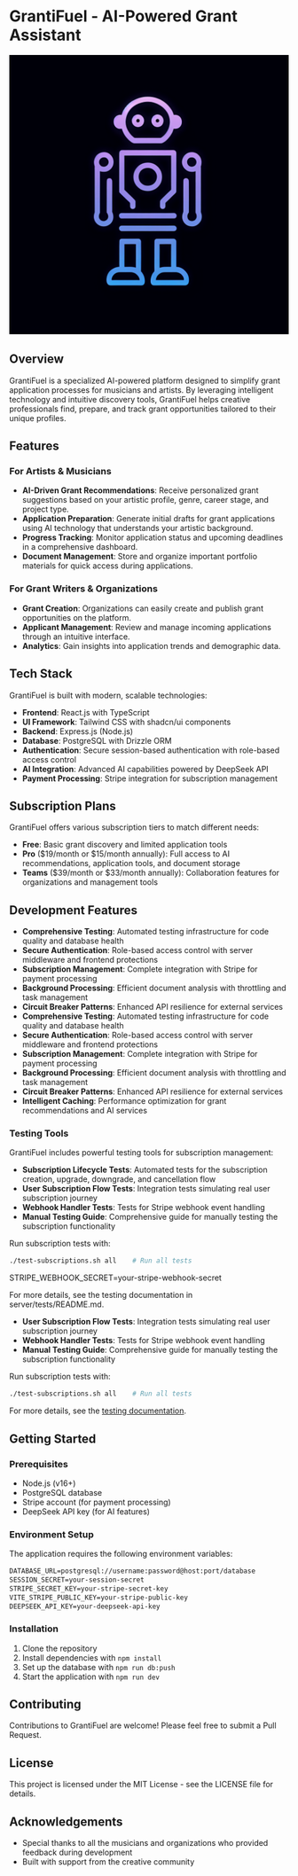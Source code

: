 # GrantiFuel - AI-Powered Grant Assistant

![GrantiFuel Logo](generated-icon.png)

## Overview

GrantiFuel is a specialized AI-powered platform designed to simplify grant application processes for musicians and artists. By leveraging intelligent technology and intuitive discovery tools, GrantiFuel helps creative professionals find, prepare, and track grant opportunities tailored to their unique profiles.

## Features

### For Artists & Musicians

- **AI-Driven Grant Recommendations**: Receive personalized grant suggestions based on your artistic profile, genre, career stage, and project type.
- **Application Preparation**: Generate initial drafts for grant applications using AI technology that understands your artistic background.
- **Progress Tracking**: Monitor application status and upcoming deadlines in a comprehensive dashboard.
- **Document Management**: Store and organize important portfolio materials for quick access during applications.

### For Grant Writers & Organizations

- **Grant Creation**: Organizations can easily create and publish grant opportunities on the platform.
- **Applicant Management**: Review and manage incoming applications through an intuitive interface.
- **Analytics**: Gain insights into application trends and demographic data.

## Tech Stack

GrantiFuel is built with modern, scalable technologies:

- **Frontend**: React.js with TypeScript
- **UI Framework**: Tailwind CSS with shadcn/ui components
- **Backend**: Express.js (Node.js)
- **Database**: PostgreSQL with Drizzle ORM
- **Authentication**: Secure session-based authentication with role-based access control
- **AI Integration**: Advanced AI capabilities powered by DeepSeek API
- **Payment Processing**: Stripe integration for subscription management

## Subscription Plans

GrantiFuel offers various subscription tiers to match different needs:

- **Free**: Basic grant discovery and limited application tools
- **Pro** ($19/month or $15/month annually): Full access to AI recommendations, application tools, and document storage
- **Teams** ($39/month or $33/month annually): Collaboration features for organizations and management tools

## Development Features

- **Comprehensive Testing**: Automated testing infrastructure for code quality and database health
- **Secure Authentication**: Role-based access control with server middleware and frontend protections
- **Subscription Management**: Complete integration with Stripe for payment processing
- **Background Processing**: Efficient document analysis with throttling and task management
- **Circuit Breaker Patterns**: Enhanced API resilience for external services
- **Comprehensive Testing**: Automated testing infrastructure for code quality and database health
- **Secure Authentication**: Role-based access control with server middleware and frontend protections
- **Subscription Management**: Complete integration with Stripe for payment processing
- **Background Processing**: Efficient document analysis with throttling and task management
- **Circuit Breaker Patterns**: Enhanced API resilience for external services
- **Intelligent Caching**: Performance optimization for grant recommendations and AI services

### Testing Tools

GrantiFuel includes powerful testing tools for subscription management:

- **Subscription Lifecycle Tests**: Automated tests for the subscription creation, upgrade, downgrade, and cancellation flow
- **User Subscription Flow Tests**: Integration tests simulating real user subscription journey
- **Webhook Handler Tests**: Tests for Stripe webhook event handling
- **Manual Testing Guide**: Comprehensive guide for manually testing the subscription functionality

Run subscription tests with:
```bash
./test-subscriptions.sh all    # Run all tests
```
STRIPE_WEBHOOK_SECRET=your-stripe-webhook-secret

For more details, see the testing documentation in server/tests/README.md.
- **User Subscription Flow Tests**: Integration tests simulating real user subscription journey
- **Webhook Handler Tests**: Tests for Stripe webhook event handling
- **Manual Testing Guide**: Comprehensive guide for manually testing the subscription functionality

Run subscription tests with:
```bash
./test-subscriptions.sh all    # Run all tests
```

For more details, see the [testing documentation](server/tests/README.md).

## Getting Started

### Prerequisites

- Node.js (v16+)
- PostgreSQL database
- Stripe account (for payment processing)
- DeepSeek API key (for AI features)

### Environment Setup

The application requires the following environment variables:

```
DATABASE_URL=postgresql://username:password@host:port/database
SESSION_SECRET=your-session-secret
STRIPE_SECRET_KEY=your-stripe-secret-key
VITE_STRIPE_PUBLIC_KEY=your-stripe-public-key
DEEPSEEK_API_KEY=your-deepseek-api-key
```

### Installation

1. Clone the repository
2. Install dependencies with `npm install`
3. Set up the database with `npm run db:push`
4. Start the application with `npm run dev`

## Contributing

Contributions to GrantiFuel are welcome! Please feel free to submit a Pull Request.

## License

This project is licensed under the MIT License - see the LICENSE file for details.

## Acknowledgements

- Special thanks to all the musicians and organizations who provided feedback during development
- Built with support from the creative community